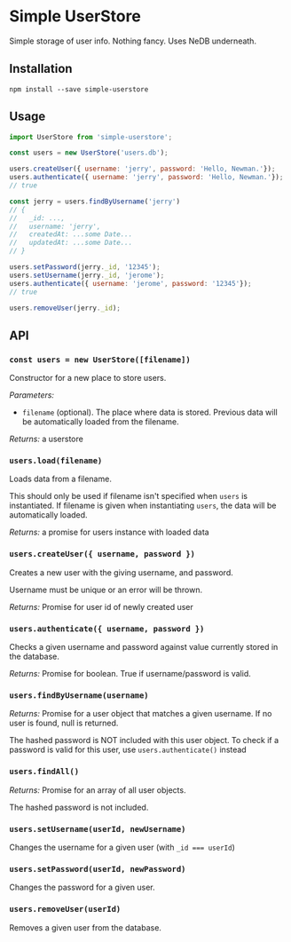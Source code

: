 # Simple UserStore

Simple storage of user info. Nothing fancy. Uses NeDB underneath.

## Installation

```
npm install --save simple-userstore
```

## Usage

```js
import UserStore from 'simple-userstore';

const users = new UserStore('users.db');

users.createUser({ username: 'jerry', password: 'Hello, Newman.'});
users.authenticate({ username: 'jerry', password: 'Hello, Newman.'});
// true

const jerry = users.findByUsername('jerry')
// {
//   _id: ...,
//   username: 'jerry',
//   createdAt: ...some Date...
//   updatedAt: ...some Date...
// }

users.setPassword(jerry._id, '12345');
users.setUsername(jerry._id, 'jerome');
users.authenticate({ username: 'jerome', password: '12345'});
// true

users.removeUser(jerry._id);
```

## API

### `const users = new UserStore([filename])`

Constructor for a new place to store users.

*Parameters:*
  - `filename` (optional). The place where data is stored. Previous data will be automatically loaded from the filename.

*Returns:* a userstore

### `users.load(filename)`

Loads data from a filename.

This should only be used if filename isn't specified when `users` is instantiated. If filename is given when instantiating `users`, the data will be automatically loaded.

*Returns:* a promise for users instance with loaded data

### `users.createUser({ username, password })`

Creates a new user with the giving username, and password.

Username must be unique or an error will be thrown.

*Returns:* Promise for user id of newly created user

### `users.authenticate({ username, password })`

Checks a given username and password against value currently stored in the database.

*Returns:* Promise for boolean. True if username/password is valid.

### `users.findByUsername(username)`

*Returns:* Promise for a user object that matches a given username. If no user is found, null is returned.

The hashed password is NOT included with this user object. To check if a password is valid for this user, use `users.authenticate()` instead

### `users.findAll()`

*Returns:* Promise for an array of all user objects.

The hashed password is not included.

### `users.setUsername(userId, newUsername)`

Changes the username for a given user (with `_id === userId`)

### `users.setPassword(userId, newPassword)`

Changes the password for a given user.

### `users.removeUser(userId)`

Removes a given user from the database.
